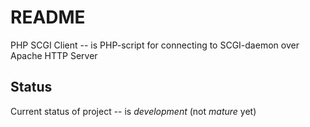 README
======

PHP SCGI Client -- is PHP-script for connecting to SCGI-daemon over Apache HTTP Server

Status
------

Current status of project -- is *development* (not *mature* yet)
